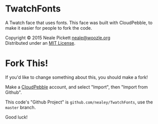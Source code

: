 # TwatchFonts

A Twatch face that uses fonts.
This face was built with CloudPebble,
to make it easier for people to fork the code.

Copyright © 2015 Neale Pickett <neale@woozle.org>  
Distributed under an [MIT License](LICENSE.md).


Fork This!
========

If you'd like to change something about this,
you should make a fork!

Make a [CloudPebble](https://cloudpebble.net/) account,
and select "Import",
then "Import from Github".

This code's "Github Project" is `github.com/nealey/TwatchFonts`,
use the `master` branch.

Good luck!

